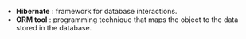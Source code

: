- **Hibernate** : framework for database interactions.
- **ORM tool** : programming technique that maps the object to the data stored in the database.

